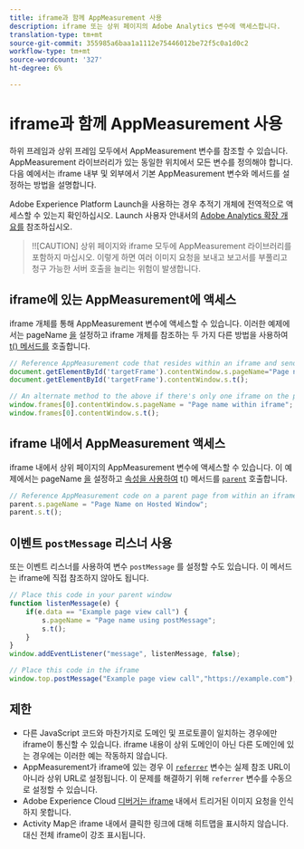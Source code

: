 ```yaml
---
title: iframe과 함께 AppMeasurement 사용
description: iframe 또는 상위 페이지의 Adobe Analytics 변수에 액세스합니다.
translation-type: tm+mt
source-git-commit: 355985a6baa1a1112e75446012be72f5c0a1d0c2
workflow-type: tm+mt
source-wordcount: '327'
ht-degree: 6%

---
```



# iframe과 함께 AppMeasurement 사용

하위 프레임과 상위 프레임 모두에서 AppMeasurement 변수를 참조할 수 있습니다. AppMeasurement 라이브러리가 있는 동일한 위치에서 모든 변수를 정의해야 합니다. 다음 예에서는 iframe 내부 및 외부에서 기본 AppMeasurement 변수와 메서드를 설정하는 방법을 설명합니다.

Adobe Experience Platform Launch을 사용하는 경우 추적기 개체에 전역적으로 액세스할 수 있는지 확인하십시오. Launch 사용자 안내서의 [Adobe Analytics 확장 개요를](https://docs.adobe.com/content/help/ko-KR/launch/using/extensions-ref/adobe-extension/analytics-extension/overview.html) 참조하십시오.

>!![CAUTION]
상위 페이지와 iframe 모두에 AppMeasurement 라이브러리를 포함하지 마십시오. 이렇게 하면 여러 이미지 요청을 보내고 보고서를 부풀리고 청구 가능한 서버 호출을 늘리는 위험이 발생합니다.

## iframe에 있는 AppMeasurement에 액세스

iframe 개체를 통해 AppMeasurement 변수에 액세스할 수 있습니다. 이러한 예제에서는 pageName [을](../vars/page-vars/pagename.md) 설정하고 iframe 개체를 참조하는 두 가지 다른 방법을 사용하여 [t() 메서드를](../vars/functions/t-method.md) 호출합니다.

```js
// Reference AppMeasurement code that resides within an iframe and send an image request
document.getElementById('targetFrame').contentWindow.s.pageName="Page name within iframe";
document.getElementById('targetFrame').contentWindow.s.t();

// An alternate method to the above if there's only one iframe on the page
window.frames[0].contentWindow.s.pageName = "Page name within iframe";
window.frames[0].contentWindow.s.t();
```

## iframe 내에서 AppMeasurement 액세스

iframe 내에서 상위 페이지의 AppMeasurement 변수에 액세스할 수 있습니다. 이 예제에서는 pageName [을](../vars/page-vars/pagename.md) 설정하고 [속성을 사용하여](../vars/functions/t-method.md) t() 메서드를 [`parent`](https://www.w3schools.com/jsref/prop_win_parent.asp) 호출합니다.

```js
// Reference AppMeasurement code on a parent page from within an iframe and send an image request
parent.s.pageName = "Page Name on Hosted Window";
parent.s.t();
```

## 이벤트 `postMessage` 리스너 사용

또는 이벤트 리스너를 사용하여 변수 `postMessage` 를 설정할 수도 있습니다. 이 메서드는 iframe에 직접 참조하지 않아도 됩니다.

```js
// Place this code in your parent window
function listenMessage(e) {
    if(e.data == "Example page view call") {
        s.pageName = "Page name using postMessage";
        s.t();
    }
}
window.addEventListener("message", listenMessage, false);

// Place this code in the iframe
window.top.postMessage("Example page view call","https://example.com");
```

## 제한

* 다른 JavaScript 코드와 마찬가지로 도메인 및 프로토콜이 일치하는 경우에만 iframe이 통신할 수 있습니다. iframe 내용이 상위 도메인이 아닌 다른 도메인에 있는 경우에는 이러한 예는 작동하지 않습니다.
* AppMeasurement가 iframe에 있는 경우 이 [`referrer`](../vars/page-vars/referrer.md) 변수는 실제 참조 URL이 아니라 상위 URL로 설정됩니다. 이 문제를 해결하기 위해 `referrer` 변수를 수동으로 설정할 수 있습니다.
* Adobe Experience Cloud [디버거는 iframe](https://docs.adobe.com/content/help/ko-KR/debugger/using/experience-cloud-debugger.html) 내에서 트리거된 이미지 요청을 인식하지 못합니다.
* Activity Map은 iframe 내에서 클릭한 링크에 대해 히트맵을 표시하지 않습니다. 대신 전체 iframe이 강조 표시됩니다.
